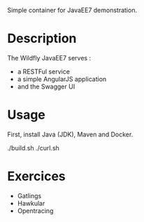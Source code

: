 Simple container for JavaEE7 demonstration.

Description
===========

The Wildfly JavaEE7 serves :
* a RESTFul service
* a simple AngularJS application
* and the Swagger UI

Usage
=====

First, install Java (JDK), Maven and Docker.

./build.sh
./curl.sh

Exercices
=========

* Gatlings
* Hawkular
* Opentracing
